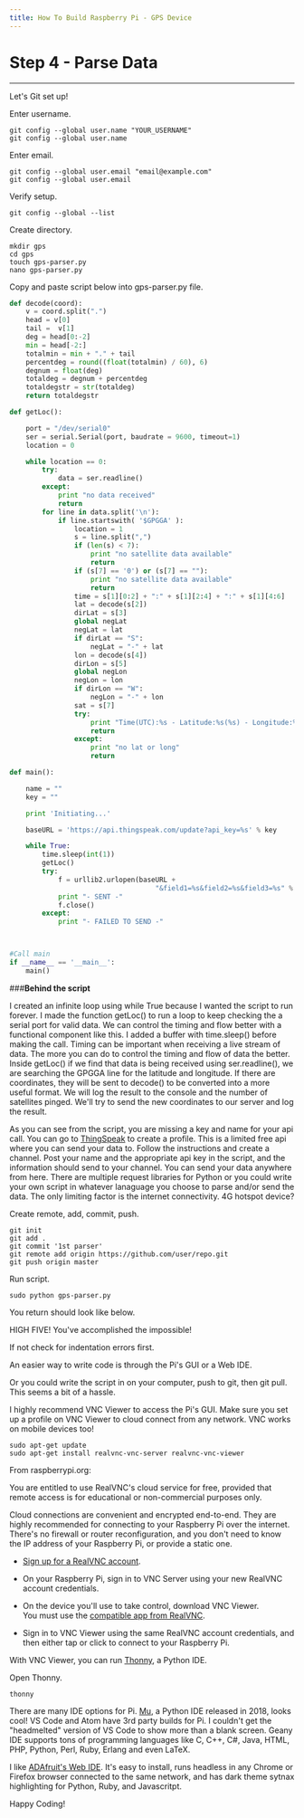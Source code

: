 ```yaml
---
title: How To Build Raspberry Pi - GPS Device
---
```

<h1 id="4" style="font-weight: bold">Step 4 - Parse Data</h1>

***


Let's Git set up!

Enter username.
```
git config --global user.name "YOUR_USERNAME"
git config --global user.name
```
Enter email.
```
git config --global user.email "email@example.com"
git config --global user.email
```
Verify setup.
```
git config --global --list
```
Create directory.
```
mkdir gps
cd gps
touch gps-parser.py
nano gps-parser.py
```
Copy and paste script below into gps-parser.py file.
```python
def decode(coord):
    v = coord.split(".")
    head = v[0]
    tail =  v[1]
    deg = head[0:-2]
    min = head[-2:]
    totalmin = min + "." + tail
    percentdeg = round((float(totalmin) / 60), 6)
    degnum = float(deg)
    totaldeg = degnum + percentdeg
    totaldegstr = str(totaldeg)
    return totaldegstr

def getLoc():

    port = "/dev/serial0"
    ser = serial.Serial(port, baudrate = 9600, timeout=1)
    location = 0

    while location == 0:
        try:
            data = ser.readline()
        except:
            print "no data received"
            return
        for line in data.split('\n'):
            if line.startswith( '$GPGGA' ):
                location = 1
                s = line.split(",")
                if (len(s) < 7):
                    print "no satellite data available"
                    return
                if (s[7] == '0') or (s[7] == ""):
                    print "no satellite data available"
                    return
                time = s[1][0:2] + ":" + s[1][2:4] + ":" + s[1][4:6]
                lat = decode(s[2])
                dirLat = s[3]
                global negLat
                negLat = lat
                if dirLat == "S":
                    negLat = "-" + lat
                lon = decode(s[4])
                dirLon = s[5]
                global negLon
                negLon = lon
                if dirLon == "W":
                    negLon = "-" + lon
                sat = s[7]
                try:
                    print "Time(UTC):%s - Latitude:%s(%s) - Longitude:%s(%s) - (%s)" %(time, negLat, dirLat, negLon, dirLon, sat)
                    return
                except:
                    print "no lat or long"
                    return

def main():

    name = ""
    key = ""

    print 'Initiating...'

    baseURL = 'https://api.thingspeak.com/update?api_key=%s' % key

    while True:
        time.sleep(int(1))
        getLoc()
        try:
            f = urllib2.urlopen(baseURL +
                                    "&field1=%s&field2=%s&field3=%s" % (name, negLat, negLon))
            print "- SENT -"
            f.close()
        except:
            print "- FAILED TO SEND -"



#Call main
if __name__ == '__main__':
    main()
```
###**Behind the script** 

I created an infinite loop using while True because I wanted the script to run forever. I made the function getLoc() to run a loop to keep checking the a serial port for valid data. We can control the timing and flow better with a functional component like this. I added a buffer with time.sleep() before making the call. Timing can be important when receiving a live stream of data. The more you can do to control the timing and flow of data the better. Inside getLoc() if we find that data is being received using ser.readline(), we are searching the GPGGA line for the latitude and longitude. If there are coordinates, they will be sent to decode() to be converted into a more useful format. We will log the result to the console and the number of satellites pinged. We'll try to send the new coordinates to our server and log the result.

As you can see from the script, you are missing a key and name for your api call. You can go to <a href="https://thingspeak.com/" target="_blank">ThingSpeak</a> to create a profile. This is a limited free api where you can send your data to. Follow the instructions and create a channel. Post your name and the appropriate api key in the script, and the information should send to your channel. You can send your data anywhere from here. There are multiple request libraries for Python or you could write your own script in whatever lanaguage you choose to parse and/or send the data. The only limiting factor is the internet connectivity. 4G hotspot device?

Create remote, add, commit, push.
```
git init
git add .
git commit '1st parser'
git remote add origin https://github.com/user/repo.git
git push origin master
```
Run script.
```
sudo python gps-parser.py
```
You return should look like below.


HIGH FIVE! You've accomplished the impossible!

If not check for indentation errors first.

An easier way to write code is through the Pi's GUI or a Web IDE. 

Or you could write the script in on your computer, push to git, then git pull. This seems a bit of a hassle.

I highly recommend VNC Viewer to access the Pi's GUI. Make sure you set up a profile on VNC Viewer to cloud connect from any network. VNC works on mobile devices too!
```
sudo apt-get update
sudo apt-get install realvnc-vnc-server realvnc-vnc-viewer
```
From raspberrypi.org:

You are entitled to use RealVNC's cloud service for free, provided that remote access is for educational or non-commercial purposes only.

Cloud connections are convenient and encrypted end-to-end. They are highly recommended for connecting to your Raspberry Pi over the internet. There's no firewall or router reconfiguration, and you don't need to know the IP address of your Raspberry Pi, or provide a static one.

-   <a href="https://www.realvnc.com/raspberrypi/#sign-up" target="_blank">Sign up for a RealVNC account</a>.

-   On your Raspberry Pi, sign in to VNC Server using your new RealVNC account credentials.

-   On the device you'll use to take control, download VNC Viewer. You must use the <a href="https://www.realvnc.com/download/viewer/" target="_blank">compatible app from RealVNC</a>.

-   Sign in to VNC Viewer using the same RealVNC account credentials, and then either tap or click to connect to your Raspberry Pi.

With VNC Viewer, you can run <a href="https://realpython.com/python-thonny/Thonny" target="_blank">Thonny</a>, a Python IDE.

Open Thonny.
```
thonny
```
There are many IDE options for Pi. <a href="https://www.raspberrypi.org/blog/mu-python-ide/" target="_blank">Mu</a>, a Python IDE released in 2018, looks cool! VS Code and Atom have 3rd party builds for Pi. I couldn't get the "headmelted" version of VS Code to show more than a blank screen. Geany IDE supports tons of programming languages like C, C++, C#, Java, HTML, PHP, Python, Perl, Ruby, Erlang and even LaTeX. 

I like <a href="https://learn.adafruit.com/webide/overview" target="_blank">ADAfruit's Web IDE</a>. It's easy to install, runs headless in any Chrome or Firefox browser connected to the same network, and has dark theme sytnax highlighting for Python, Ruby, and Javascritpt.

Happy Coding!
